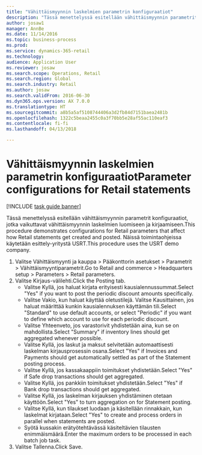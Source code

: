 ```yaml
--- 
title: "Vähittäismyynnin laskelmien parametrin konfiguraatiot"
description: "Tässä menettelyssä esitellään vähittäismyynnin parametrit konfiguraatiot, jotka vaikuttavat vähittäismyynnin laskelmien luomiseen ja kirjaamiseen."
author: josaw1
manager: AnnBe
ms.date: 11/14/2016
ms.topic: business-process
ms.prod: 
ms.service: dynamics-365-retail
ms.technology: 
audience: Application User
ms.reviewer: josaw
ms.search.scope: Operations, Retail
ms.search.region: Global
ms.search.industry: Retail
ms.author: josaw
ms.search.validFrom: 2016-06-30
ms.dyn365.ops.version: AX 7.0.0
ms.translationtype: HT
ms.sourcegitcommit: a8b5a5af5108744406a3d2fb84d7151baea2481b
ms.openlocfilehash: 1322c5beaa2455c0a3f70bb5e28af55ac110eaf3
ms.contentlocale: fi-fi
ms.lasthandoff: 04/13/2018

---
```

# <a name="parameter-configurations-for-retail-statements"></a><span data-ttu-id="dee17-103">Vähittäismyynnin laskelmien parametrin konfiguraatiot</span><span class="sxs-lookup"><span data-stu-id="dee17-103">Parameter configurations for Retail statements</span></span>

[!INCLUDE [task guide banner](../includes/task-guide-banner.md)]

<span data-ttu-id="dee17-104">Tässä menettelyssä esitellään vähittäismyynnin parametrit konfiguraatiot, jotka vaikuttavat vähittäismyynnin laskelmien luomiseen ja kirjaamiseen.</span><span class="sxs-lookup"><span data-stu-id="dee17-104">This procedure demonstrates configurations for Retail parameters that affect how Retail statements get created and posted.</span></span> <span data-ttu-id="dee17-105">Näissä toimintaohjeissa käytetään esittely-yritystä USRT.</span><span class="sxs-lookup"><span data-stu-id="dee17-105">This procedure uses the USRT demo company.</span></span>

1. <span data-ttu-id="dee17-106">Valitse Vähittäismyynti ja kauppa > Pääkonttorin asetukset > Parametrit > Vähittäismyyntiparametrit.</span><span class="sxs-lookup"><span data-stu-id="dee17-106">Go to Retail and commerce > Headquarters setup  > Parameters > Retail parameters.</span></span>
2. <span data-ttu-id="dee17-107">Valitse Kirjaus-välilehti.</span><span class="sxs-lookup"><span data-stu-id="dee17-107">Click the Posting tab.</span></span>
    * <span data-ttu-id="dee17-108">Valitse Kyllä, jos haluat kirjata erityisesti kausialennussummat.</span><span class="sxs-lookup"><span data-stu-id="dee17-108">Select "Yes" if you want to post the periodic discount amounts specifically.</span></span>  
    * <span data-ttu-id="dee17-109">Valitse Vakio, kun haluat käyttää oletustilejä. Valitse Kausittainen, jos haluat määrittää kunkin kausialennuksen käyttämän tili.</span><span class="sxs-lookup"><span data-stu-id="dee17-109">Select "Standard" to use default accounts, or select "Periodic" if you want to define which account to use for each periodic discount.</span></span>  
    * <span data-ttu-id="dee17-110">Valitse Yhteenveto, jos varastorivit yhdistetään aina, kun se on mahdollista.</span><span class="sxs-lookup"><span data-stu-id="dee17-110">Select "Summary" if inventory lines should get aggregated whenever possible.</span></span>  
    * <span data-ttu-id="dee17-111">Valitse Kyllä, jos laskut ja maksut selvitetään automaattisesti laskelman kirjausprosessin osana.</span><span class="sxs-lookup"><span data-stu-id="dee17-111">Select "Yes" if Invoices and Payments should get automatically settled as part of the Statement posting process.</span></span>  
    * <span data-ttu-id="dee17-112">Valitse Kyllä, jos kassakaappiin toimitukset yhdistetään.</span><span class="sxs-lookup"><span data-stu-id="dee17-112">Select "Yes" if Safe drop transactions should get aggregated.</span></span>  
    * <span data-ttu-id="dee17-113">Valitse Kyllä, jos pankkiin toimitukset yhdistetään.</span><span class="sxs-lookup"><span data-stu-id="dee17-113">Select "Yes" if Bank drop transactions should get aggregated.</span></span>  
    * <span data-ttu-id="dee17-114">Valitse Kyllä, jos laskelman kirjauksen yhdistäminen otetaan käyttöön.</span><span class="sxs-lookup"><span data-stu-id="dee17-114">Select "Yes" to turn aggregation on for Statement posting.</span></span>  
    * <span data-ttu-id="dee17-115">Valitse Kyllä, kun tilaukset luodaan ja käsitellään rinnakkain, kun laskelmat kirjataan.</span><span class="sxs-lookup"><span data-stu-id="dee17-115">Select "Yes" to create and process orders in parallel when statements are posted.</span></span>  
    * <span data-ttu-id="dee17-116">Syötä kussakin erätyötehtävässä käsiteltävien tilausten enimmäismäärä.</span><span class="sxs-lookup"><span data-stu-id="dee17-116">Enter the maximum orders to be processed in each batch job task.</span></span>  
3. <span data-ttu-id="dee17-117">Valitse Tallenna.</span><span class="sxs-lookup"><span data-stu-id="dee17-117">Click Save.</span></span>


